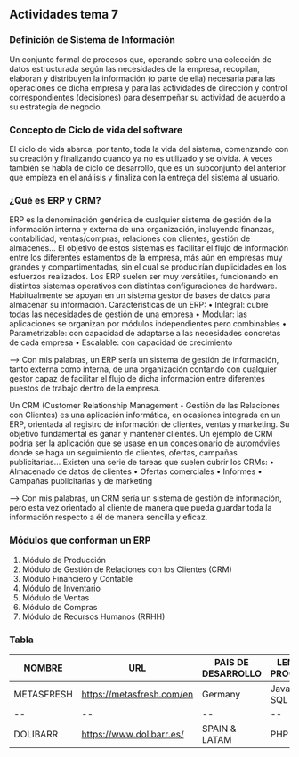 ## Actividades tema 7

### Definición de Sistema de Información

Un conjunto formal de procesos que, operando sobre una colección de datos estructurada según las necesidades de la empresa, 
recopilan, elaboran y distribuyen la información (o parte de ella) necesaria para las operaciones de dicha empresa y para las
actividades de dirección y control correspondientes (decisiones) para desempeñar su actividad de acuerdo a su estrategia de negocio. 

### Concepto de Ciclo de vida del software

El ciclo de vida abarca, por tanto, toda la vida del sistema, comenzando con su creación y finalizando cuando ya no es utilizado y se olvida. 
A veces también se habla de ciclo de desarrollo, que es un subconjunto del anterior que empieza en el análisis y finaliza con la entrega del sistema al usuario.

### ¿Qué es ERP y CRM?

ERP es la denominación genérica de cualquier sistema de gestión de la información interna y externa de una organización, 
incluyendo finanzas, contabilidad, ventas/compras, relaciones con clientes, gestión de almacenes…
El objetivo de estos sistemas es facilitar el flujo de información entre los diferentes estamentos de la empresa, 
más aún en empresas muy grandes y compartimentadas, sin el cual se producirían duplicidades en los esfuerzos realizados.
Los ERP suelen ser muy versátiles, funcionando en distintos sistemas operativos con distintas
configuraciones de hardware. Habitualmente se apoyan en un sistema gestor de bases de datos para almacenar su información.
Características de un ERP:
• Integral: cubre todas las necesidades de gestión de una empresa
• Modular: las aplicaciones se organizan por módulos independientes pero combinables
• Parametrizable: con capacidad de adaptarse a las necesidades concretas de cada empresa
• Escalable: con capacidad de crecimiento

--> Con mis palabras, un ERP sería un sistema de gestión de información, tanto externa como interna, de una organización contando con cualquier gestor
capaz de facilitar el flujo de dicha información entre diferentes puestos de trabajo dentro de la empresa.


Un CRM (Customer Relationship Management - Gestión de las Relaciones con Clientes) es una aplicación informática, 
en ocasiones integrada en un ERP, orientada al registro de información de clientes, ventas y marketing. 
Su objetivo fundamental es ganar y mantener clientes.
Un ejemplo de CRM podría ser la aplicación que se usase en un concesionario de automóviles donde se haga un seguimiento 
de clientes, ofertas, campañas publicitarias…
Existen una serie de tareas que suelen cubrir los CRMs:
• Almacenado de datos de clientes
• Ofertas comerciales
• Informes
• Campañas publicitarias y de marketing

--> Con mis palabras, un CRM sería un sistema de gestión de información, pero esta vez orientado al cliente de manera que pueda guardar toda la información respecto
a él de manera sencilla y eficaz.

### Módulos que conforman un ERP

1. Módulo de Producción
2. Módulo de Gestión de Relaciones con los Clientes (CRM)
3. Módulo Financiero y Contable
4. Módulo de Inventario
5. Módulo de Ventas
6. Módulo de Compras
7. Módulo de Recursos Humanos (RRHH)

### Tabla

| NOMBRE | URL | PAIS DE DESARROLLO | LENGUAJE DE PROGRAMACIÓN | TIPO DE LICENCIA |
| -- | -- | -- | -- | -- |
| METASFRESH |  https://metasfresh.com/en | Germany | Java, JS, XML, SQL | GPLv2/ GPLv3 |
| -- | -- | -- | -- | -- |
| DOLIBARR |  https://www.dolibarr.es/ | SPAIN & LATAM | PHP | GNU |
